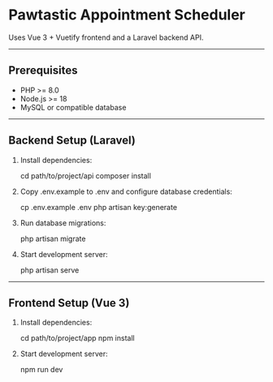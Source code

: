 # Pawtastic Appointment Scheduler

Uses Vue 3 + Vuetify frontend and a Laravel backend API.

---

## Prerequisites

- PHP >= 8.0
- Node.js >= 18
- MySQL or compatible database

---

## Backend Setup (Laravel)

1. Install dependencies:

   cd path/to/project/api
   composer install

2. Copy .env.example to .env and configure database credentials:

   cp .env.example .env
   php artisan key:generate

3. Run database migrations:

   php artisan migrate

4. Start development server:

   php artisan serve

---

## Frontend Setup (Vue 3)

1. Install dependencies:

   cd path/to/project/app
   npm install

2. Start development server:

   npm run dev
